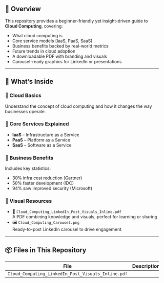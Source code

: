 ## 📘 Overview

This repository provides a beginner-friendly yet insight-driven guide to **Cloud Computing**, covering:

- What cloud computing is
- Core service models (IaaS, PaaS, SaaS)
- Business benefits backed by real-world metrics
- Future trends in cloud adoption
- A downloadable PDF with branding and visuals
- Carousel-ready graphics for LinkedIn or presentations

---

## 📄 What’s Inside

### 🔹 Cloud Basics
Understand the concept of cloud computing and how it changes the way businesses operate.

### 🔹 Core Services Explained
- **IaaS** – Infrastructure as a Service
- **PaaS** – Platform as a Service
- **SaaS** – Software as a Service

### 🔹 Business Benefits
Includes key statistics:
- 30% infra cost reduction (Gartner)
- 50% faster development (IDC)
- 94% saw improved security (Microsoft)

### 🔹 Visual Resources
- 📄 `Cloud_Computing_LinkedIn_Post_Visuals_Inline.pdf`  
  A PDF combining knowledge and visuals, perfect for learning or sharing.
- 🖼️ `Cloud_Computing_Carousel.png`  
  Ready-to-post LinkedIn carousel to drive engagement.

---

## 📦 Files in This Repository

| File | Description |
|------|-------------|
| `Cloud_Computing_LinkedIn_Post_Visuals_Inline.pdf` |
